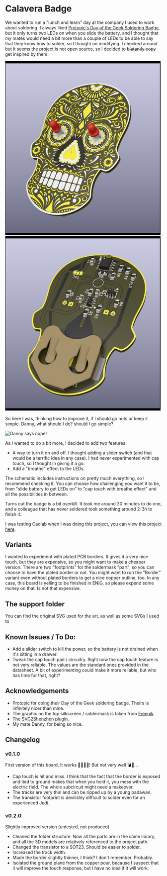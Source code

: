 # Calavera Badge

We wanted to run a "lunch and learn" day at the company I used to work about soldering. I always liked [Protopic's Day of the Geek Soldering Badge](https://www.proto-pic.co.uk/day-of-the-geek-badge/), but it only turns two LEDs on when you slide the battery, and I thought that my mates would need a bit more than a couple of LEDs to be able to say that they know how to solder, so I thought on modifying. I checked around but it seems the project is not open source, so I decided to ~~blatantly copy~~ get inspired by them.

<p float="left">
  <img src="Support/img/Calavera_Border_Front_Full.png" width="500" />
  <img src="Support/img/Calavera_Border_Back_Full.png" width="500" />
</p>

So here I was, thinking how to improve it, if I should go nuts or keep it simple. Danny, what should I do? should I go simple?

![Danny says nope!](https://media.giphy.com/media/LRKET0Syb0rDO/giphy.gif)

As I wanted to do a bit more, I decided to add two features:

* A way to turn it on and off. I thought adding a slider switch (and that would be a terrific idea in any case). I had never experimented with cap touch, so I thought in giving it a go.
* Add a "breathe" effect to the LEDs.

The schematic includes instructions on pretty much everything, so I recommend checking it. You can choose how challenging you want it to be, from "slide battery to get LEDs on" to "cap touch with breathe effect" and all the possibilities in between.

Turns out the badge is a bit overkill. It took me around 30 minutes to do one, and a colleague that has never soldered took something around 2-3h to finish it.

I was testing Cadlab when I was doing this project, you can view this project [here](https://cadlab.io/project/2044).

## Variants

I wanted to experiment with plated PCB borders. It gives it a very nice touch, but they are expensive, so you might want to make a cheaper version. There are two "footprints" for the soldermask "part", so you can choose to have the plated border or not. You might want to run the "Border" variant even without plated borders to get a nice copper outline, too. In any case, this board is yelling to be finished in ENIG, so please expend some money on that. Is not that expensive.

## The support folder

You can find the original SVG used for the art, as well as some SVGs I used to

## Known Issues / To Do:

* Add a slider switch to kill the power, so the battery is not drained when it's sitting in a drawer.
* Tweak the cap touch pad / circuitry. Right now the cap touch feature is not very reliable. The values are the standard ones provided in the datasheet. A bit of experimenting could make it more reliable, but who has time for that, right?

## Acknowledgements

* Protopic for doing their Day of the Geek soldering badge. Theirs is infinitely nicer than mine.
* The graphic on the top silkscreen / soldermask is taken from [Freepik](www.freepik.com).
* [The SVG2Shenzhen plugin.](https://github.com/badgeek/svg2shenzhen)
* My mate Danny, for being so nice.

## Changelog

### v0.1.0

First version of this board. It works 💃🎉🚀🦼! But not very well 💣🥦...

* Cap touch is hit and miss. I think that the fact that the border is exposed and tied to ground makes that when you hold it, you mess with the electric field. The whole subcircuit might need a makeover.
* The tracks are very thin and can be ripped up by a young padawan.
* The transistor footprint is devilishly difficult to solder even for an experienced Jedi.

### v0.2.0

Slightly improved version (untested, not produced).

* Cleaned the folder structure. Now all the parts are in the same library, and all the 3D models are relatively referenced to the project path.
* Changed the transistor to a SOT23. Should be easier to solder.
* Increased the track width.
* Made the border slightly thinner, I think? I don't remember. Probably.
* Isolated the ground plane from the copper pour, because I suspect that it will improve the touch response, but I have no idea if it will work.

